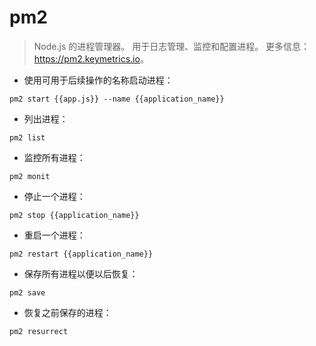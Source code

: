 # pm2

> Node.js 的进程管理器。
> 用于日志管理、监控和配置进程。
> 更多信息：<https://pm2.keymetrics.io>。

- 使用可用于后续操作的名称启动进程：

`pm2 start {{app.js}} --name {{application_name}}`

- 列出进程：

`pm2 list`

- 监控所有进程：

`pm2 monit`

- 停止一个进程：

`pm2 stop {{application_name}}`

- 重启一个进程：

`pm2 restart {{application_name}}`

- 保存所有进程以便以后恢复：

`pm2 save`

- 恢复之前保存的进程：

`pm2 resurrect`
